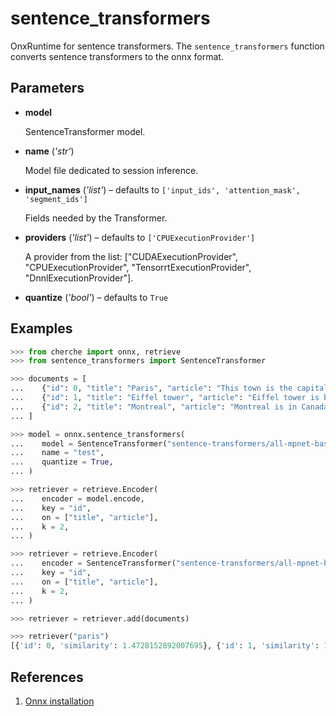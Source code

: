 # sentence_transformers

OnxRuntime for sentence transformers. The `sentence_transformers` function converts sentence transformers to the onnx format.



## Parameters

- **model**

    SentenceTransformer model.

- **name** (*'str'*)

    Model file dedicated to session inference.

- **input_names** (*'list'*) – defaults to `['input_ids', 'attention_mask', 'segment_ids']`

    Fields needed by the Transformer.

- **providers** (*'list'*) – defaults to `['CPUExecutionProvider']`

    A provider from the list: ["CUDAExecutionProvider", "CPUExecutionProvider", "TensorrtExecutionProvider", "DnnlExecutionProvider"].

- **quantize** (*'bool'*) – defaults to `True`



## Examples

```python
>>> from cherche import onnx, retrieve
>>> from sentence_transformers import SentenceTransformer

>>> documents = [
...    {"id": 0, "title": "Paris", "article": "This town is the capital of France", "author": "Wiki"},
...    {"id": 1, "title": "Eiffel tower", "article": "Eiffel tower is based in Paris", "author": "Wiki"},
...    {"id": 2, "title": "Montreal", "article": "Montreal is in Canada.", "author": "Wiki"},
... ]

>>> model = onnx.sentence_transformers(
...    model = SentenceTransformer("sentence-transformers/all-mpnet-base-v2"),
...    name = "test",
...    quantize = True,
... )

>>> retriever = retrieve.Encoder(
...    encoder = model.encode,
...    key = "id",
...    on = ["title", "article"],
...    k = 2,
... )

>>> retriever = retrieve.Encoder(
...    encoder = SentenceTransformer("sentence-transformers/all-mpnet-base-v2").encode,
...    key = "id",
...    on = ["title", "article"],
...    k = 2,
... )

>>> retriever = retriever.add(documents)

>>> retriever("paris")
[{'id': 0, 'similarity': 1.4728152892007695}, {'id': 1, 'similarity': 1.0293501832829597}]
```

## References

1. [Onnx installation](https://github.com/onnx/onnx/issues/3129)

